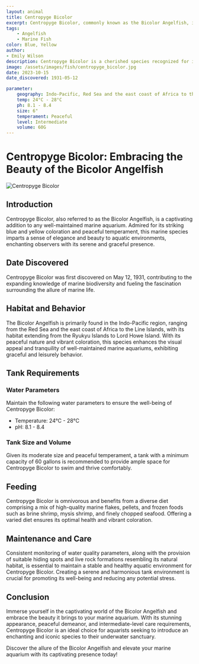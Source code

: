 ```yaml
---
layout: animal
title: Centropyge Bicolor
excerpt: Centropyge Bicolor, commonly known as the Bicolor Angelfish, is a stunning and sought-after marine species admired for its striking coloration and peaceful nature. With its vibrant appearance and tranquil demeanor, it adds a touch of elegance and beauty to any well-maintained marine aquarium, captivating the hearts of hobbyists and enthusiasts.
tags:
    - Angelfish
    - Marine Fish
color: Blue, Yellow
author:
- Emily Wilson
description: Centropyge Bicolor is a cherished species recognized for its exquisite appearance and serene presence.
image: /assets/images/fish/centropyge_bicolor.jpg
date: 2023-10-15
date_discovered: 1931-05-12

parameter:
    geography: Indo-Pacific, Red Sea and the east coast of Africa to the Line Islands, north to the Ryukyu Islands, south to Lord Howe Island
    temp: 24°C - 28°C
    ph: 8.1 - 8.4
    size: 6"
    temperament: Peaceful
    level: Intermediate
    volume: 60G
---
```


# Centropyge Bicolor: Embracing the Beauty of the Bicolor Angelfish

![Centropyge Bicolor](centropyge_bicolor.jpg)

## Introduction

Centropyge Bicolor, also referred to as the Bicolor Angelfish, is a captivating addition to any well-maintained marine aquarium. Admired for its striking blue and yellow coloration and peaceful temperament, this marine species imparts a sense of elegance and beauty to aquatic environments, enchanting observers with its serene and graceful presence.

## Date Discovered

Centropyge Bicolor was first discovered on May 12, 1931, contributing to the expanding knowledge of marine biodiversity and fueling the fascination surrounding the allure of marine life.

## Habitat and Behavior

The Bicolor Angelfish is primarily found in the Indo-Pacific region, ranging from the Red Sea and the east coast of Africa to the Line Islands, with its habitat extending from the Ryukyu Islands to Lord Howe Island. With its peaceful nature and vibrant coloration, this species enhances the visual appeal and tranquility of well-maintained marine aquariums, exhibiting graceful and leisurely behavior.

## Tank Requirements

### Water Parameters

Maintain the following water parameters to ensure the well-being of Centropyge Bicolor:

- Temperature: 24°C - 28°C
- pH: 8.1 - 8.4

### Tank Size and Volume

Given its moderate size and peaceful temperament, a tank with a minimum capacity of 60 gallons is recommended to provide ample space for Centropyge Bicolor to swim and thrive comfortably.

## Feeding

Centropyge Bicolor is omnivorous and benefits from a diverse diet comprising a mix of high-quality marine flakes, pellets, and frozen foods such as brine shrimp, mysis shrimp, and finely chopped seafood. Offering a varied diet ensures its optimal health and vibrant coloration.

## Maintenance and Care

Consistent monitoring of water quality parameters, along with the provision of suitable hiding spots and live rock formations resembling its natural habitat, is essential to maintain a stable and healthy aquatic environment for Centropyge Bicolor. Creating a serene and harmonious tank environment is crucial for promoting its well-being and reducing any potential stress.

## Conclusion

Immerse yourself in the captivating world of the Bicolor Angelfish and embrace the beauty it brings to your marine aquarium. With its stunning appearance, peaceful demeanor, and intermediate-level care requirements, Centropyge Bicolor is an ideal choice for aquarists seeking to introduce an enchanting and iconic species to their underwater sanctuary.

Discover the allure of the Bicolor Angelfish and elevate your marine aquarium with its captivating presence today!
